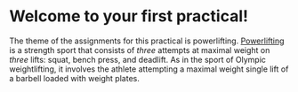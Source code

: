 # Welcome to your first practical!

The theme of the assignments for this practical is powerlifting. [Powerlifting](https://en.wikipedia.org/wiki/Powerlifting) is a strength sport that consists of *three* attempts at maximal weight on *three* lifts: squat, bench press, and deadlift. As in the sport of Olympic weightlifting, it involves the athlete attempting a maximal weight single lift of a barbell loaded with weight plates. 
